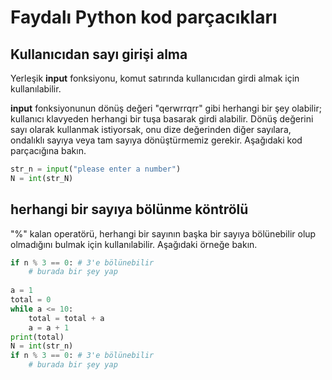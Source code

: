 # Faydalı Python kod parçacıkları

## Kullanıcıdan sayı girişi alma

Yerleşik **input** fonksiyonu, komut satırında kullanıcıdan girdi almak için kullanılabilir.

**input** fonksiyonunun dönüş değeri "qerwrrqrr" gibi herhangi bir şey olabilir; kullanıcı klavyeden herhangi bir tuşa basarak girdi alabilir.
Dönüş değerini sayı olarak kullanmak istiyorsak, onu dize değerinden diğer sayılara, ondalıklı sayıya veya tam sayıya dönüştürmemiz gerekir.
Aşağıdaki kod parçacığına bakın.


```python
str_n = input("please enter a number")
N = int(str_N)
```


## herhangi bir sayıya bölünme köntrölü

"%" kalan operatörü, herhangi bir sayının başka bir sayıya bölünebilir olup olmadığını bulmak için kullanılabilir.
Aşağıdaki örneğe bakın.



```python
if n % 3 == 0: # 3'e bölünebilir
    # burada bir şey yap
    
a = 1
total = 0
while a <= 10:
    total = total + a
    a = a + 1
print(total)
N = int(str_n)
if n % 3 == 0: # 3'e bölünebilir
    # burada bir şey yap

```


